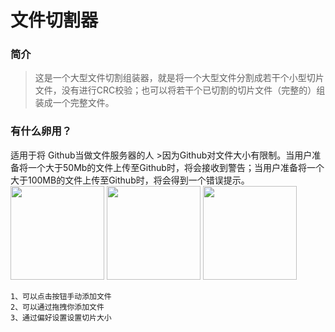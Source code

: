 <H1>文件切割器</H1>

<H3>简介</H3>

> 这是一个大型文件切割组装器，就是将一个大型文件分割成若干个小型切片文件，没有进行CRC校验；也可以将若干个已切割的切片文件（完整的）组装成一个完整文件。	
	
<H3>有什么卵用？</H3>
	适用于将 Github当做文件服务器的人
>因为Github对文件大小有限制。当用户准备将一个大于50Mb的文件上传至Github时，将会接收到警告；当用户准备将一个大于100MB的文件上传至Github时，将会得到一个错误提示。



<image src="png/01.png" width=150>
<image src="png/02.png" width=150>
<image src="png/03.png" height=150>

	1、可以点击按钮手动添加文件
	2、可以通过拖拽你添加文件
	3、通过偏好设置设置切片大小